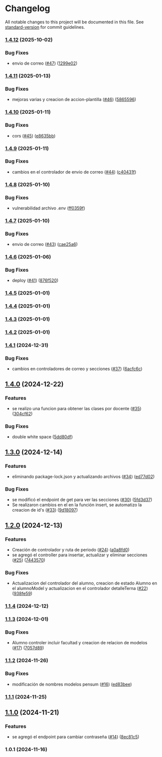 # Changelog

All notable changes to this project will be documented in this file. See [standard-version](https://github.com/conventional-changelog/standard-version) for commit guidelines.

### [1.4.12](https://github.com/UNICAH-ICC-SAP/GestionPracticasApi/compare/v1.4.11...v1.4.12) (2025-10-02)


### Bug Fixes

* envio de correo ([#47](https://github.com/UNICAH-ICC-SAP/GestionPracticasApi/issues/47)) ([1299e02](https://github.com/UNICAH-ICC-SAP/GestionPracticasApi/commit/1299e0239541ff579690db932ba0258f6f3ddb28))

### [1.4.11](https://github.com/UNICAH-ICC-SAP/GestionPracticasApi/compare/v1.4.10...v1.4.11) (2025-01-13)


### Bug Fixes

* mejoras varias y creacion de accion-plantilla ([#46](https://github.com/UNICAH-ICC-SAP/GestionPracticasApi/issues/46)) ([5865596](https://github.com/UNICAH-ICC-SAP/GestionPracticasApi/commit/5865596686d4df18738c58185542e58d624fef20))

### [1.4.10](https://github.com/UNICAH-ICC-SAP/GestionPracticasApi/compare/v1.4.9...v1.4.10) (2025-01-11)


### Bug Fixes

* cors ([#45](https://github.com/UNICAH-ICC-SAP/GestionPracticasApi/issues/45)) ([e8635bb](https://github.com/UNICAH-ICC-SAP/GestionPracticasApi/commit/e8635bbae4c29f4ac526ed934a91a9823ffffdcc))

### [1.4.9](https://github.com/UNICAH-ICC-SAP/GestionPracticasApi/compare/v1.4.8...v1.4.9) (2025-01-11)


### Bug Fixes

* cambios en el controlador de envio de correo ([#44](https://github.com/UNICAH-ICC-SAP/GestionPracticasApi/issues/44)) ([c40431f](https://github.com/UNICAH-ICC-SAP/GestionPracticasApi/commit/c40431f9809746e306ae14c67993e067819387a4))

### [1.4.8](https://github.com/UNICAH-ICC-SAP/GestionPracticasApi/compare/v1.4.7...v1.4.8) (2025-01-10)


### Bug Fixes

* vulnerabilidad archivo .env ([ff0359f](https://github.com/UNICAH-ICC-SAP/GestionPracticasApi/commit/ff0359ffc55825463ca5cd02cf442daffa19ec1c))

### [1.4.7](https://github.com/UNICAH-ICC-SAP/GestionPracticasApi/compare/v1.4.6...v1.4.7) (2025-01-10)


### Bug Fixes

* envio de correo ([#43](https://github.com/UNICAH-ICC-SAP/GestionPracticasApi/issues/43)) ([cae25a6](https://github.com/UNICAH-ICC-SAP/GestionPracticasApi/commit/cae25a644aa5138e8e64e0bef12a0c0201880a65))

### [1.4.6](https://github.com/UNICAH-ICC-SAP/GestionPracticasApi/compare/v1.4.5...v1.4.6) (2025-01-06)


### Bug Fixes

* deploy ([#41](https://github.com/UNICAH-ICC-SAP/GestionPracticasApi/issues/41)) ([876f520](https://github.com/UNICAH-ICC-SAP/GestionPracticasApi/commit/876f520b2dd00b5cf570fcd7a2031ff628c473d3))

### [1.4.5](https://github.com/UNICAH-ICC-SAP/GestionPracticasApi/compare/v1.4.3...v1.4.5) (2025-01-01)

### [1.4.4](https://github.com/UNICAH-ICC-SAP/GestionPracticasApi/compare/v1.4.3...v1.4.4) (2025-01-01)

### [1.4.3](https://github.com/UNICAH-ICC-SAP/GestionPracticasApi/compare/v1.4.2...v1.4.3) (2025-01-01)

### [1.4.2](https://github.com/UNICAH-ICC-SAP/GestionPracticasApi/compare/v1.4.1...v1.4.2) (2025-01-01)

### [1.4.1](https://github.com/UNICAH-ICC-SAP/GestionPracticasApi/compare/v1.4.0...v1.4.1) (2024-12-31)


### Bug Fixes

* cambios en controladores de correo y secciones ([#37](https://github.com/UNICAH-ICC-SAP/GestionPracticasApi/issues/37)) ([6acfc6c](https://github.com/UNICAH-ICC-SAP/GestionPracticasApi/commit/6acfc6c4e2834d15cba7ca4a188c38cb4e517368))

## [1.4.0](https://github.com/UNICAH-ICC-SAP/GestionPracticasApi/compare/v1.3.0...v1.4.0) (2024-12-22)


### Features

* se realizo una funcion para obtener las clases por docente ([#35](https://github.com/UNICAH-ICC-SAP/GestionPracticasApi/issues/35)) ([304cf62](https://github.com/UNICAH-ICC-SAP/GestionPracticasApi/commit/304cf6235a52a153d5ac10f18f3644b5713f52e3))


### Bug Fixes

* double white space ([5dd80df](https://github.com/UNICAH-ICC-SAP/GestionPracticasApi/commit/5dd80df61d9d791ba81adea5946b26bf7f62a54e))

## [1.3.0](https://github.com/UNICAH-ICC-SAP/GestionPracticasApi/compare/v1.2.0...v1.3.0) (2024-12-14)


### Features

* eliminando package-lock.json y actualizando archivos ([#34](https://github.com/UNICAH-ICC-SAP/GestionPracticasApi/issues/34)) ([ed77d02](https://github.com/UNICAH-ICC-SAP/GestionPracticasApi/commit/ed77d02c583a2ae4fc65832e08183ae9a03bccdc))


### Bug Fixes

* se modificó el endpoint de get para ver las secciones ([#30](https://github.com/UNICAH-ICC-SAP/GestionPracticasApi/issues/30)) ([5fd3d37](https://github.com/UNICAH-ICC-SAP/GestionPracticasApi/commit/5fd3d37da9acf33ab61d2b44fc864f6d396c7ac8))
* Se realizaron cambios en el en la función insert, se automatizo la creacion de id's ([#33](https://github.com/UNICAH-ICC-SAP/GestionPracticasApi/issues/33)) ([9d18097](https://github.com/UNICAH-ICC-SAP/GestionPracticasApi/commit/9d180976f1c23d9f77d873d8442312f11c68ba71))

## [1.2.0](https://github.com/UNICAH-ICC-SAP/GestionPracticasApi/compare/v1.1.4...v1.2.0) (2024-12-13)


### Features

* Creación de controlador y ruta de periodo ([#24](https://github.com/UNICAH-ICC-SAP/GestionPracticasApi/issues/24)) ([a0a8fd0](https://github.com/UNICAH-ICC-SAP/GestionPracticasApi/commit/a0a8fd09744b3acab15c528f00d49ca799282d11))
* se agregó el controller para insertar, actualizar y eliminar secciones ([#25](https://github.com/UNICAH-ICC-SAP/GestionPracticasApi/issues/25)) ([7443570](https://github.com/UNICAH-ICC-SAP/GestionPracticasApi/commit/74435706dc1aa9faa2de2c5f9ec9ae47297cec2e))


### Bug Fixes

* Actualizacion del controlador del alumno, creacion de estado Alumno en el alumnoModel y actualizacion en el controlador detalleTerna ([#22](https://github.com/UNICAH-ICC-SAP/GestionPracticasApi/issues/22)) ([938fe59](https://github.com/UNICAH-ICC-SAP/GestionPracticasApi/commit/938fe5903d519f5b9f535b29c233d3e0bdc6f97d))

### [1.1.4](https://github.com/UNICAH-ICC-SAP/GestionPracticasApi/compare/v1.1.3...v1.1.4) (2024-12-12)

### [1.1.3](https://github.com/UNICAH-ICC-SAP/GestionPracticasApi/compare/v1.1.2...v1.1.3) (2024-12-01)


### Bug Fixes

* Alumno controler incluir facultad y creacion de relacion de modelos ([#17](https://github.com/UNICAH-ICC-SAP/GestionPracticasApi/issues/17)) ([7057d89](https://github.com/UNICAH-ICC-SAP/GestionPracticasApi/commit/7057d892b11ecb792dff615866b34808f47d4a89))

### [1.1.2](https://github.com/UNICAH-ICC-SAP/GestionPracticasApi/compare/v1.1.1...v1.1.2) (2024-11-26)


### Bug Fixes

* modificación de nombres modelos pensum ([#16](https://github.com/UNICAH-ICC-SAP/GestionPracticasApi/issues/16)) ([ed83bee](https://github.com/UNICAH-ICC-SAP/GestionPracticasApi/commit/ed83bee1e66987bf951b3c2aeb654c69ac4e305b))

### [1.1.1](https://github.com/UNICAH-ICC-SAP/GestionPracticasApi/compare/v1.1.0...v1.1.1) (2024-11-25)

## [1.1.0](https://github.com/UNICAH-ICC-SAP/GestionPracticasApi/compare/v1.0.1...v1.1.0) (2024-11-21)


### Features

* se agregó el endpoint para cambiar contraseña ([#14](https://github.com/UNICAH-ICC-SAP/GestionPracticasApi/issues/14)) ([8ec81c5](https://github.com/UNICAH-ICC-SAP/GestionPracticasApi/commit/8ec81c5c1dbc73a4fcd6ddc13f528a041a7767f9))

### 1.0.1 (2024-11-16)
